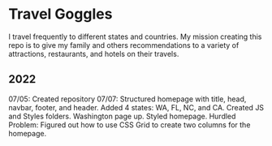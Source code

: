 # Travel Goggles

I travel frequently to different states and countries. My mission creating this repo is to give my family and others recommendations to a variety of attractions, restaurants, and hotels on their travels.

## 2022

07/05: Created repository
07/07: Structured homepage with title, head, navbar, footer, and header. Added 4 states: WA, FL, NC, and CA. Created JS and Styles folders. Washington page up. Styled homepage.
Hurdled Problem: Figured out how to use CSS Grid to create two columns for the homepage.
